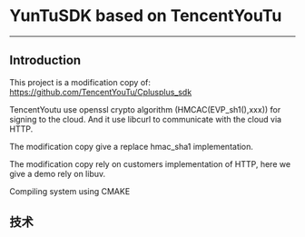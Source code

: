 
YunTuSDK based on TencentYouTu
===================================================
-------------

Introduction
-------------

This project is a modification copy of: 
https://github.com/TencentYouTu/Cplusplus_sdk

TencentYoutu use openssl crypto algorithm (HMCAC(EVP_sh1(),xxx)) for signing to the cloud.
And it use libcurl to communicate with the cloud via HTTP.

The modification copy give a replace hmac_sha1 implementation.

The modification copy rely on customers implementation of HTTP, here we give a demo rely on libuv.

Compiling system using CMAKE

技术
-------------